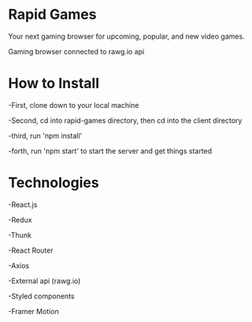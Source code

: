 

# Rapid Games

Your next gaming browser for upcoming, popular, and new video games.

Gaming browser connected to rawg.io api

# How to Install

-First, clone down to your local machine

-Second, cd into rapid-games directory, then cd into the client directory

-third, run 'npm install'

-forth, run 'npm start' to start the server and get things started


# Technologies 

-React.js

-Redux

-Thunk

-React Router

-Axios

-External api (rawg.io)

-Styled components

-Framer Motion
